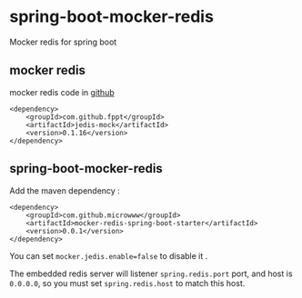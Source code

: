 # spring-boot-mocker-redis
Mocker redis for spring boot

## mocker redis
mocker redis code in [github](https://github.com/ishfid4/jedis-mock)
```
<dependency>
	<groupId>com.github.fppt</groupId>
	<artifactId>jedis-mock</artifactId>
	<version>0.1.16</version>
</dependency>
```

## spring-boot-mocker-redis

Add the maven dependency :
```
<dependency>
	<groupId>com.github.microwww</groupId>
	<artifactId>mocker-redis-spring-boot-starter</artifactId>
	<version>0.0.1</version>
</dependency>
```

You can set `mocker.jedis.enable=false` to disable it .

The embedded redis server will listener `spring.redis.port` port, and host is `0.0.0.0`, so you must set `spring.redis.host` to match this host.

